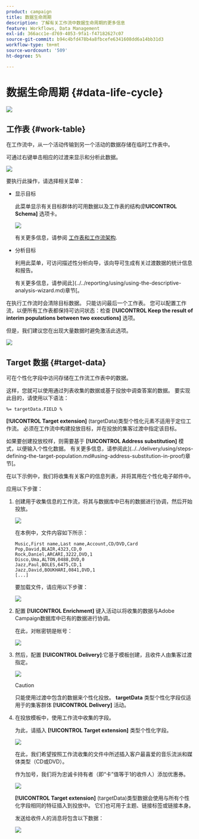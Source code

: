 ```yaml
---
product: campaign
title: 数据生命周期
description: 了解有关工作流中数据生命周期的更多信息
feature: Workflows, Data Management
exl-id: 366acc1e-d769-4053-9fa1-f47182627c07
source-git-commit: b94c4bfd478b4a8fbcefe6341608dd6a14bb31d3
workflow-type: tm+mt
source-wordcount: '509'
ht-degree: 5%

---
```


# 数据生命周期 {#data-life-cycle}

![](../../assets/common.svg)

## 工作表 {#work-table}

在工作流中，从一个活动传输到另一个活动的数据存储在临时工作表中。

可通过右键单击相应的过渡来显示和分析此数据。

![](assets/wf-right-click-analyze.png)

要执行此操作，请选择相关菜单：

* 显示目标

   此菜单显示有关目标群体的可用数据以及工作表的结构(**[!UICONTROL Schema]** 选项卡。

   ![](assets/wf-right-click-display.png)

   有关更多信息，请参阅 [工作表和工作流架构](monitoring-workflow-execution.md#worktables-and-workflow-schema).

* 分析目标

   利用此菜单，可访问描述性分析向导，该向导可生成有关过渡数据的统计信息和报告。

   有关更多信息，请参阅此](../../reporting/using/using-the-descriptive-analysis-wizard.md)章节[。

在执行工作流时会清除目标数据。 只能访问最后一个工作表。 您可以配置工作流，以便所有工作表都保持可访问状态：检查 **[!UICONTROL Keep the result of interim populations between two executions]** 选项。

但是，我们建议您在出现大量数据时避免激活此选项。

![](assets/wf-purge-data-option.png)

## Target 数据 {#target-data}

可在个性化字段中访问存储在工作流工作表中的数据。

这样，您就可以使用通过列表收集的数据或基于投放中调查答案的数据。 要实现此目的，请使用以下语法：

```
%= targetData.FIELD %
```

**[!UICONTROL Target extension]** (targetData)类型个性化元素不适用于定位工作流。 必须在工作流中构建投放目标，并在投放的集客过渡中指定该目标。

如果要创建投放校样，则需要基于 **[!UICONTROL Address substitution]** 模式，以便输入个性化数据。 有关更多信息，请参阅此](../../delivery/using/steps-defining-the-target-population.md#using-address-substitution-in-proof)章节[。

在以下示例中，我们将收集有关客户的信息列表，并将其用在个性化电子邮件中。

应用以下步骤：

1. 创建用于收集信息的工作流，将其与数据库中已有的数据进行协调，然后开始投放。

   ![](assets/wf-targetdata-sample-1.png)

   在本例中，文件内容如下所示：

   ```
   Music,First name,Last name,Account,CD/DVD,Card
   Pop,David,BLAIR,4323,CD,0
   Rock,Daniel,ARCARI,3222,DVD,1
   Disco,Uma,ALTON,0488,DVD,0
   Jazz,Paul,BOLES,6475,CD,1
   Jazz,David,BOUKHARI,0841,DVD,1
   [...]
   ```

   要加载文件，请应用以下步骤：

   ![](assets/wf-targetdata-sample-2.png)

1. 配置 **[!UICONTROL Enrichment]** 键入活动以将收集的数据与Adobe Campaign数据库中已有的数据进行协调。

   在此，对帐密钥是帐号：

   ![](assets/wf-targetdata-sample-3.png)

1. 然后，配置 **[!UICONTROL Delivery]**:它基于模板创建，且收件人由集客过渡指定。

   ![](assets/wf-targetdata-sample-4.png)

   >[!CAUTION]
   >
   >只能使用过渡中包含的数据来个性化投放。 **targetData** 类型个性化字段仅适用于的集客群体 **[!UICONTROL Delivery]** 活动。

1. 在投放模板中，使用工作流中收集的字段。

   为此，请插入 **[!UICONTROL Target extension]** 类型个性化字段。

   ![](assets/wf-targetdata-sample-5.png)

   在此，我们希望按照工作流收集的文件中所述插入客户最喜爱的音乐流派和媒体类型（CD或DVD）。

   作为加号，我们将为忠诚卡持有者（即“卡”值等于1的收件人）添加优惠券。

   ![](assets/wf-targetdata-sample-6.png)

   **[!UICONTROL Target extension]** (targetData)类型数据会使用与所有个性化字段相同的特征插入到投放中。 它们也可用于主题、链接标签或链接本身。

   发送给收件人的消息将包含以下数据：

   ![](assets/wf-targetdata-sample-7.png)
